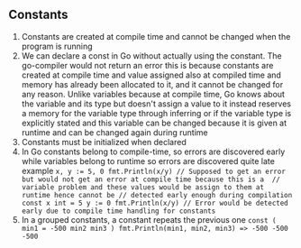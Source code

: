 ## Constants

1. Constants are created at compile time and cannot be changed when the program is running
2. We can declare a const in Go without actually using the constant. The go-compiler would not return an error
this is because constants are created at compile time and value assigned also at compiled time and memory has already
been allocated to it, and it cannot be changed for any reason. Unlike variables because at compile time, Go knows
about the variable and its type but doesn't assign a value to it instead reserves a memory for the variable type
through inferring or if the variable type is explicitly stated and this variable can be changed because it is given
at runtime and can be changed again during runtime
3. Constants must be initialized when declared
4. In Go constants belong to compile-time, so errors are discovered early while variables belong to runtime so
   errors are discovered quite late example 
   `
     x, y := 5, 0
     fmt.Println(x/y) // Supposed to get an error but would not get an error at compile time because this is a 
                      // variable problem and these values would be assign to them at runtime hence cannot be
                      // detected early enough during compilation
     const x int = 5
     y := 0
     fmt.Println(x/y) // Error would be detected early due to compile time handling for constants
   `
5. In a grouped constants, a constant repeats the previous one 
    ` const (
       min1 = -500
       min2
       min3
      )
      fmt.Println(min1, min2, min3) => -500 -500 -500
    `